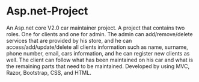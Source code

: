 # Asp.net-Project
An Asp.net core V2.0 car maintainer project. A project that contains two roles.
One for clients and one for admin. The admin can add/remove/delete services that are provided by his store,
and he can access/add/update/delete all clients information such as name, surname, phone number, email, cars information,
and he can register new clients as well.
The client can follow what has been maintained on his car and what is the remaining parts that need to be maintained.
Developed by using MVC, Razor, Bootstrap, CSS, and HTML.
